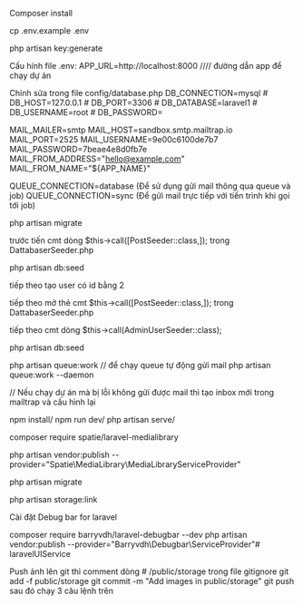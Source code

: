 Composer install

cp .env.example .env

php artisan key:generate

Cấu hính file .env:
APP_URL=http://localhost:8000 //// đường dẫn app để chạy dự án 

Chỉnh sửa trong file config/database.php
DB_CONNECTION=mysql # DB_HOST=127.0.0.1 # DB_PORT=3306 # DB_DATABASE=laravel1 # DB_USERNAME=root # DB_PASSWORD=

MAIL_MAILER=smtp
MAIL_HOST=sandbox.smtp.mailtrap.io
MAIL_PORT=2525
MAIL_USERNAME=9e00c6100de7b7
MAIL_PASSWORD=7beae4e8d0fb7e
MAIL_FROM_ADDRESS="hello@example.com"
MAIL_FROM_NAME="${APP_NAME}"

QUEUE_CONNECTION=database (Để sử dụng gửi mail thông qua queue và job)
QUEUE_CONNECTION=sync (Để gửi mail trực tiếp với tiến trình khi gọi tới job)

php artisan migrate

trước tiến cmt dòng $this->call([PostSeeder::class,]); trong DattabaserSeeder.php 

php artisan db:seed

tiếp theo tạo user có id bằng 2 
 
tiếp theo mở thẻ cmt $this->call([PostSeeder::class,]); trong DattabaserSeeder.php 

tiếp theo cmt dòng $this->call(AdminUserSeeder::class); 

php artisan db:seed

php artisan queue:work // để chạy queue tự động gửi mail php artisan queue:work --daemon

// Nếu chạy dự án mà bị lỗi không gửi được mail thì tạo inbox mới trong mailtrap và cấu hình lại

npm install/
npm run dev/
php artisan serve/


composer require spatie/laravel-medialibrary

php artisan vendor:publish --provider="Spatie\MediaLibrary\MediaLibraryServiceProvider"

php artisan migrate


php artisan storage:link

Cài đặt Debug bar for laravel

composer require barryvdh/laravel-debugbar --dev
php artisan vendor:publish --provider="Barryvdh\Debugbar\ServiceProvider"#   l a r a v e l U I S e r v i c e 
 
 


Push ảnh lên git thì comment dòng # /public/storage trong file gitignore
git add -f public/storage
git commit -m "Add images in public/storage"
git push
sau đó chạy 3 câu lệnh trên